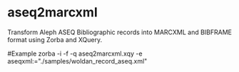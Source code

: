 # aseq2marcxml
Transform Aleph ASEQ Bibliographic records into MARCXML and BIBFRAME format using Zorba and XQuery.

#Example
zorba  -i -f -q aseq2marcxml.xqy  -e aseqxml:="./samples/woldan_record_aseq.xml"
